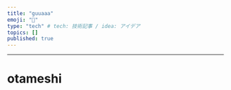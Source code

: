 ```yaml
---
title: "guuaaa"
emoji: "💬"
type: "tech" # tech: 技術記事 / idea: アイデア
topics: []
published: true
---
```


---
# otameshi
